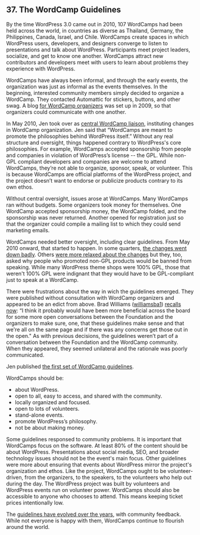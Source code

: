 ## 37. The WordCamp Guidelines

By the time WordPress 3.0 came out in 2010, 107 WordCamps had been held across the world, in countries as diverse as Thailand, Germany, the Philippines, Canada, Israel, and Chile. WordCamps create spaces in which WordPress users, developers, and designers converge to listen to presentations and talk about WordPress. Participants meet project leaders, socialize, and get to know one another. WordCamps attract new contributors and developers meet with users to learn about problems they experience with WordPress.

WordCamps have always been informal, and through the early events, the organization was just as informal as the events themselves. In the beginning, interested community members simply decided to organize a WordCamp. They contacted Automattic for stickers, buttons, and other swag. A blog [for WordCamp organizers](http://wordcamphowto.wordpress.com/2009/06/26/hello-welcome-to-this-super-blog/) was set up in 2009, so that organizers could communicate with one another.

In May 2010, Jen took over as [central WordCamp liaison](http://wordcamphowto.wordpress.com/2010/05/19/fyi-im-taking-over-as-central-liaison/), instituting changes in WordCamp organization. Jen said that “WordCamps are meant to promote the philosophies behind WordPress itself.” Without any real structure and oversight, things happened contrary to WordPress's core philosophies. For example, WordCamps accepted sponsorship from people and companies in violation of WordPress’s license -- the GPL. While non-GPL compliant developers and companies are welcome to attend WordCamps, they’re not able to organize, sponsor, speak, or volunteer. This is because WordCamps are official platforms of the WordPress project, and the project doesn’t want to endorse or publicize products contrary to its own ethos.

Without central oversight, issues arose at WordCamps. Many WordCamps ran without budgets. Some organizers took money for themselves. One WordCamp accepted sponsorship money, the WordCamp folded, and the sponsorship was never returned. Another opened for registration just so that the organizer could compile a mailing list to which they could send marketing emails. 	

WordCamps needed better oversight, including clear guidelines. From May 2010 onward, that started to happen. In some quarters, [the changes went down badly](http://onefinejay.com/2010/05/19/a-few-questions-on-jane-wells-revised-wordcamp-policies). Others [were more relaxed about the changes](http://www.bloggingpro.com/archives/2010/05/19/wordcamps-need-to-be-gpl-too-now/) but they, too, asked why people who promoted non-GPL products would be banned from speaking. While many WordPress theme shops were 100% GPL, those that weren't 100% GPL were indignant that they would have to be GPL-compliant just to speak at a WordCamp.	

There were frustrations about the way in wich the guidelines emerged. They were published without consultation with WordCamp organizers and appeared to be an edict from above. Brad Williams ([williamsba1](http://profiles.wordpress.org/williamsba1)) [recalls now](http://archive.wordpress.org/interviews/2014_11_10_Williams.html#L45): “I think it probably would have been more beneficial across the board for some more open conversations between the Foundation and the organizers to make sure, one, that these guidelines make sense and that we're all on the same page and if there was any concerns get those out in the open." As with previous decisions, the guidelines weren’t part of a conversation between the Foundation and the WordCamp community. When they appeared, they seemed unilateral and the rationale was poorly communicated.

Jen published [the first set of WordCamp guidelines](https://web.archive.org/web/20100723003529/http://central.wordcamp.org/about/). 

WordCamps should be:
	
- about WordPress.
- open to all, easy to access, and shared with the community.
- locally organized and focused. 
- open to lots of volunteers.
- stand-alone events. 
- promote WordPress’s philosophy. 
- not be about making money.	

Some guidelines responsed to community problems. It is important that WordCamps focus on the software. At least 80% of the content should be about WordPress. Presentations about social media, SEO, and broader technology issues should not be the event's main focus. Other guidelines were more about ensuring that events about WordPress mirror the project's organization and ethos. Like the project, WordCamps ought to be volunteer-driven, from the organizers, to the speakers, to the volunteers who help out during the day. The WordPress project was built by volunteers and WordPress events run on volunteer power. WordCamps should also be accessible to anyone who chooses to attend. This means keeping ticket prices intentionally low. 

The [guidelines have evolved over the years](http://plan.wordcamp.org/become-an-organizer/representing-wordpress/), with community feedback. While not everyone is happy with them, WordCamps continue to flourish around the world.	

